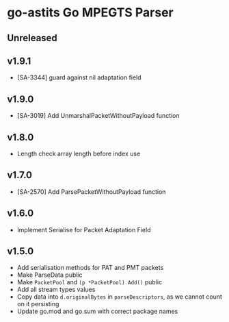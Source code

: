 # go-astits Go MPEGTS Parser

## Unreleased

## v1.9.1
- [SA-3344] guard against nil adaptation field

## v1.9.0
 - [SA-3019] Add UnmarshalPacketWithoutPayload function

## v1.8.0
 - Length check array length before index use

## v1.7.0
 - [SA-2570] Add ParsePacketWithoutPayload function

## v1.6.0 
 - Implement Serialise for Packet Adaptation Field

## v1.5.0
 - Add serialisation methods for PAT and PMT packets
 - Make ParseData public
 - Make `PacketPool` and `(p *PacketPool) Add()` public
 - Add all stream types values
 - Copy data into `d.originalBytes` in `parseDescriptors`, as we cannot count on it persisting
 - Update go.mod and go.sum with correct package names
